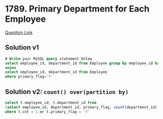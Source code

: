 # 1789. Primary Department for Each Employee
[Question Link](https://leetcode.com/problems/primary-department-for-each-employee/)
## Solution v1
```sql
# Write your MySQL query statement below
select employee_id, department_id from Employee group by employee_id having count(department_id)=1
union
select employee_id, department_id from Employee
where primary_flag='Y'
```
## Solution v2: `count() over(partition by)`
```sql
select t.employee_id, t.department_id from
(select employee_id, department_id, primary_flag, count(department_id) over(partition by employee_id) as cnt from Employee) as t
where t.cnt = 1 or t.primary_flag = 'Y'
```
